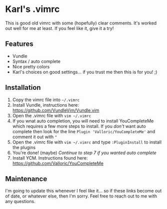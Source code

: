 # Karl's .vimrc
This is good old vimrc with some (hopefully) clear comments. It's worked out
well for me at least. If you feel like it, give it a try!

## Features
- Vundle
- Syntax / auto complete
- Nice pretty colors
- Karl's choices on good settings... if you trust me then this is for you! ;)

## Installation
1. Copy the vimrc file into `~/.vimrc`
2. Install Vundle, instructions here: https://github.com/VundleVim/Vundle.vim
3. Open the .vimrc file with `vim ~/.vimrc` 
4. If you wnat auto completion, you will need to install YouCompleteMe which requires a
few more steps to install.  If you *don't* want auto complete then look for the line 
`Plugin 'Valloric/YouCompleteMe'` and comment it out with `"`
5. Open the .vimrc file with `vim ~/.vimrc` and type `:PluginInstall` to install the plugins
6. You're done! (maybe) *Continue to step 7 if you wanted auto complete*
7. Install YCM. Instructions found here: https://github.com/Valloric/YouCompleteMe

## Maintenance
I'm going to update this whenever I feel like it... so if these links become out of date,
or whatever else, then I'm sorry. Feel free to reach out to me with any questions.
